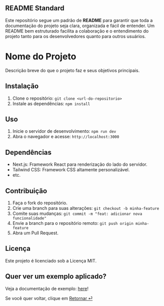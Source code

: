 ## README Standard
Este repositório segue um padrão de **README** para garantir que toda a documentação do projeto seja clara, organizada e fácil de entender. Um README bem estruturado facilita a colaboração e o entendimento do projeto tanto para os desenvolvedores quanto para outros usuários.

# Nome do Projeto

Descrição breve do que o projeto faz e seus objetivos principais.

## Instalação

1. Clone o repositório: `git clone <url-do-repositorio>`
2. Instale as dependências: `npm install`

## Uso

1. Inicie o servidor de desenvolvimento: `npm run dev`
2. Abra o navegador e acesse: `http://localhost:3000`

## Dependências

- Next.js: Framework React para renderização do lado do servidor.
- Tailwind CSS: Framework CSS altamente personalizável.
- etc.

## Contribuição

1. Faça o fork do repositório.
2. Crie uma branch para suas alterações: `git checkout -b minha-feature`
3. Comite suas mudanças: `git commit -m "feat: adicionar nova funcionalidade"`
4. Envie a branch para o repositório remoto: `git push origin minha-feature`
5. Abra um Pull Request.

## Licença

Este projeto é licenciado sob a Licença MIT.


## Quer ver um exemplo aplicado?
Veja a documentação de exemplo: [here](./README.md)!

Se você quer voltar, clique em [Retornar ⏎](../README.md)